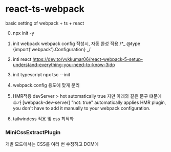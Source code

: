 # react-ts-webpack

basic setting of webpack + ts + react

0. npx init -y

1. init webpack
   webpack config 작성시, 자동 완성 적용
   /\*_ @type {import('webpack').Configuration} _/

2. inti react
   https://dev.to/vvkkumar06/react-webpack-5-setup-understand-everything-you-need-to-know-3idp

3. init typescript
   npx tsc --init

4. webpack.config 용도에 맞게 분리

5. HMR적용
   devServer > hot automatically true 지만 아래와 같은 문구 떄문에 추가
   [webpack-dev-server] "hot: true" automatically applies HMR plugin, you don't have to add it manually to your webpack configuration.

6. tailwindcss 적용 및 css 최적화

### MiniCssExtractPlugin

개발 모드에서는 CSS를 여러 번 수정하고 DOM에 <style> 요소의 코드로 주입하는 것이 훨씬 빨리 작동하므로 "style-loader"를 사용하고, 배포 모드에서는 MiniCssExtractPlugin.loader를 사용
https://yamoo9.gitbook.io/webpack/webpack/webpack-plugins/extract-css-files

### CssMinimizerPlugin

CSS 파일의 코드 최적화(압축)

7. path alias 적용

8. image loader 적용

9. .env file
   dotenv, dotenv-expand: webpack.config.js 에서 환경 변수를 사용하기 위함
   dotenv-webpack: react프로젝트에서 환경 변수를 사용하기 위함

10. add CleanWebpackPlugin
    build시 dist폴더의 초기화를 진행하도록 설정

TODO

1. devtool
   https://webpack.kr/configuration/devtool/#root
   https://victor-log.vercel.app/post/js-file-minimize-with-webpack-mode-optimization-devtool/

2. module federation
   <%= env %>

3. eslint 설정정
   pnpm add --save-dev eslint @eslint/js typescript-eslint globals eslint-plugin-react-hooks eslint-plugin-react-refresh eslint-webpack-plugin

eslint.config.js;

```js
import js from "@eslint/js";
import globals from "globals";
import reactHooks from "eslint-plugin-react-hooks";
import reactRefresh from "eslint-plugin-react-refresh";
import tseslint from "typescript-eslint";

export default tseslint.config(
  { ignores: ["dist"] },
  {
    extends: [js.configs.recommended, ...tseslint.configs.recommended],
    files: ["**/*.{ts,tsx}"],
    languageOptions: {
      ecmaVersion: 2020,
      globals: globals.browser,
    },
    plugins: {
      "react-hooks": reactHooks,
      "react-refresh": reactRefresh,
    },
    rules: {
      ...reactHooks.configs.recommended.rules,
      "react-refresh/only-export-components": [
        "warn",
        { allowConstantExport: true },
      ],
    },
  }
);
```

"lint": "eslint .",
CI 구성에서, pnpm run lint가 있는지 확인 필요
